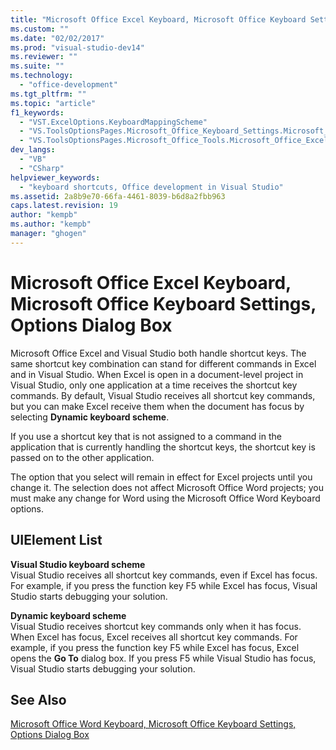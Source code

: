 ```yaml
---
title: "Microsoft Office Excel Keyboard, Microsoft Office Keyboard Settings, Options Dialog Box | Microsoft Docs"
ms.custom: ""
ms.date: "02/02/2017"
ms.prod: "visual-studio-dev14"
ms.reviewer: ""
ms.suite: ""
ms.technology: 
  - "office-development"
ms.tgt_pltfrm: ""
ms.topic: "article"
f1_keywords: 
  - "VST.ExcelOptions.KeyboardMappingScheme"
  - "VS.ToolsOptionsPages.Microsoft_Office_Keyboard_Settings.Microsoft_Office_Excel_Keyboard"
  - "VS.ToolsOptionsPages.Microsoft_Office_Tools.Microsoft_Office_Excel.Keyboard"
dev_langs: 
  - "VB"
  - "CSharp"
helpviewer_keywords: 
  - "keyboard shortcuts, Office development in Visual Studio"
ms.assetid: 2a8b9e70-66fa-4461-8039-b6d8a2fbb963
caps.latest.revision: 19
author: "kempb"
ms.author: "kempb"
manager: "ghogen"
---
```

# Microsoft Office Excel Keyboard, Microsoft Office Keyboard Settings, Options Dialog Box
  Microsoft Office Excel and Visual Studio both handle shortcut keys. The same shortcut key combination can stand for different commands in Excel and in Visual Studio. When Excel is open in a document-level project in Visual Studio, only one application at a time receives the shortcut key commands. By default, Visual Studio receives all shortcut key commands, but you can make Excel receive them when the document has focus by selecting **Dynamic keyboard scheme**.  
  
 If you use a shortcut key that is not assigned to a command in the application that is currently handling the shortcut keys, the shortcut key is passed on to the other application.  
  
 The option that you select will remain in effect for Excel projects until you change it. The selection does not affect Microsoft Office Word projects; you must make any change for Word using the Microsoft Office Word Keyboard options.  
  
## UIElement List  
 **Visual Studio keyboard scheme**  
 Visual Studio receives all shortcut key commands, even if Excel has focus. For example, if you press the function key F5 while Excel has focus, Visual Studio starts debugging your solution.  
  
 **Dynamic keyboard scheme**  
 Visual Studio receives shortcut key commands only when it has focus. When Excel has focus, Excel receives all shortcut key commands. For example, if you press the function key F5 while Excel has focus, Excel opens the **Go To** dialog box. If you press F5 while Visual Studio has focus, Visual Studio starts debugging your solution.  
  
## See Also  
 [Microsoft Office Word Keyboard, Microsoft Office Keyboard Settings, Options Dialog Box](../vsto/microsoft-office-word-keyboard-microsoft-office-keyboard-settings-options-dialog-box.md)  
  
  